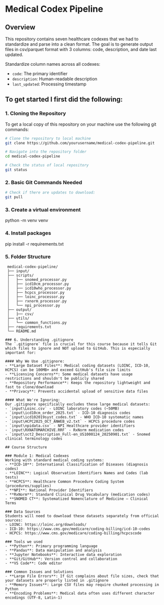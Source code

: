 # Medical Codex Pipeline

## Overview
This repository contains seven healthcare codexes that we had to standardize and parse into a clean format. The goal is to generate output files in csv/parquet format with 3 columns: code, description, and date last updated. 

Standardize column names across all codexes:
- `code`: The primary identifier
- `description`: Human-readable description
- `last_updated`: Processing timestamp

## To get started I first did the following:

### 1. Cloning the Repository
To get a local copy of this repository on your machine use the following git commands:

```bash
# Clone the repository to local machine
git clone https://github.com/yourusername/medical-codex-pipeline.git

# Navigate into the repository folder
cd medical-codex-pipeline

# Check the status of local repository
git status
```

### 2. Basic Git Commands Needed
```bash
# Check if there are updates to download: 
git pull
```
### 3. Create a virtual environment
python -m venv venv

### 4. Install packages
pip install -r requirements.txt

### 5. Folder Structure
  ```
   medical-codex-pipeline/
   ├── input/
   ├── scripts/
   │   ├── snomed_processor.py
   │   ├── icd10cm_processor.py
   │   ├── icd10who_processor.py
   │   ├── hcpcs_processor.py
   │   ├── loinc_processor.py
   │   ├── rxnorm_processor.py
   │   └── npi_processor.py
   ├── output/
   │   ├── csv/
   ├── utils/
   │   └── common_functions.py
   ├── requirements.txt
   └── README.md

### 6. Understanding .gitignore
The `.gitignore` file is crucial for this course because it tells Git which files to ignore and NOT upload to GitHub. This is especially important for:

#### Why We Use .gitignore:
- **Large Dataset Files**: Medical coding datasets (LOINC, ICD-10, HCPCS) can be 100MB+ and exceed GitHub's file size limits
- **Licensing Concerns**: Some medical datasets have usage restrictions and shouldn't be publicly shared
- **Repository Performance**: Keeps the repository lightweight and fast to clone/download
- **Privacy**: Prevents accidental upload of sensitive data files

#### What We're Ignoring:
Our .gitignore specifically excludes these large medical datasets:
- `input\Loinc.csv` - LOINC laboratory codes (~50MB)
- `input\icd10cm_order_2025.txt` - ICD-10 diagnosis codes
- `input\icd102019syst_codes.txt` - WHO ICD-10 systematic names
- `input\HCPC2025_OCT_ANWEB_v2.txt` - HCPCS procedure codes
- `input\npidata.csv` - NPI Healthcare provider identifiers
- `input\RXNATOMARCHIVE.RRF` - RxNorm medication codes
- `input\sct2_Description_Full-en_US1000124_20250901.txt` - Snomed clinical terminology codes 

## Course Structure

### Module 1: Medical Codexes
Working with standard medical coding systems:
- **ICD-10**: International Classification of Diseases (diagnosis codes)
- **LOINC**: Logical Observation Identifiers Names and Codes (lab tests)
- **HCPCS**: Healthcare Common Procedure Coding System (procedures/supplies)
- **NPI**: National Provider Identifiers
- **RxNorm**: Standard Clinical Drug Vocabulary (medication codes)
- **SNOMED CT**: Systematized Nomenclature of Medicine – Clinical Terms

### Data Sources
Students will need to download these datasets separately from official sources:
- LOINC: https://loinc.org/downloads/
- ICD-10: https://www.cms.gov/medicare/coding-billing/icd-10-codes
- HCPCS: https://www.cms.gov/medicare/coding-billing/hcpcscode

### Tools we used 
- **Python**: Primary programming language
- **Pandas**: Data manipulation and analysis
- **Jupyter Notebooks**: Interactive data exploration
- **Git/GitHub**: Version control and collaboration
- **VS Code**: Code editor

### Common Issues and Solutions
- **Large File Errors**: If Git complains about file sizes, check that your datasets are properly listed in .gitignore
- **Memory Issues**: Large CSV files may require chunked processing in Python
- **Encoding Problems**: Medical data often uses different character encodings (UTF-8, Latin-1)

